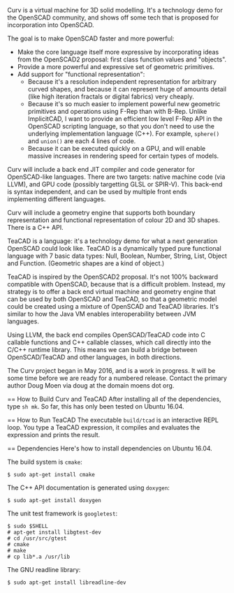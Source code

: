 Curv is a virtual machine for 3D solid modelling.
It's a technology demo for the OpenSCAD community, and shows off some tech
that is proposed for incorporation into OpenSCAD.

The goal is to make OpenSCAD faster and more powerful:
* Make the core language itself more expressive by incorporating ideas from the
  OpenSCAD2 proposal: first class function values and "objects".
* Provide a more powerful and expressive set of geometric primitives.
* Add support for "functional representation":
  * Because it's a resolution independent representation for arbitrary curved
    shapes, and because it can represent huge of amounts detail (like high
    iteration fractals or digital fabrics) very cheaply.
  * Because it's so much easier to implement powerful new geometric primitives
    and operations using F-Rep than with B-Rep. Unlike ImplicitCAD, I want to
    provide an efficient low level F-Rep API in the OpenSCAD scripting language,
    so that you don't need to use the underlying implementation language (C++).
    For example, `sphere()` and `union()` are each 4 lines of code.
  * Because it can be executed quickly on a GPU, and will enable massive
    increases in rendering speed for certain types of models.

Curv will include a back end JIT compiler and code generator for OpenSCAD-like
languages. There are two targets: native machine code (via LLVM),
and GPU code (possibly targetting GLSL or SPIR-V). This back-end is syntax
independent, and can be used by multiple front ends implementing different
languages.

Curv will include a geometry engine that supports both boundary representation
and functional representation of colour 2D and 3D shapes. There is a C++ API.

TeaCAD is a language: it's a technology demo for what a next generation
OpenSCAD could look like. TeaCAD is a dynamically typed pure functional
language with 7 basic data types: Null, Boolean, Number, String, List,
Object and Function. (Geometric shapes are a kind of object.)

TeaCAD is inspired by the OpenSCAD2 proposal. It's not 100% backward compatible
with OpenSCAD, because that is a difficult problem. Instead, my strategy is to
offer a back end virtual machine and geometry engine that can be used by both
OpenSCAD and TeaCAD, so that a geometric model could be created using a mixture
of OpenSCAD and TeaCAD libraries. It's similar to how the Java VM enables
interoperability between JVM languages.

Using LLVM, the back end compiles OpenSCAD/TeaCAD code into C callable functions
and C++ callable classes, which call directly into the C/C++ runtime library.
This means we can build a bridge between OpenSCAD/TeaCAD and other languages,
in both directions.

The Curv project began in May 2016, and is a work in progress.
It will be some time before we are ready for a numbered release.
Contact the primary author Doug Moen via doug at the domain moens dot org.

== How to Build Curv and TeaCAD
After installing all of the dependencies, type `sh mk`.
So far, this has only been tested on Ubuntu 16.04.

== How to Run TeaCAD
The executable `build/tcad` is an interactive REPL loop.
You type a TeaCAD expression, it compiles and evaluates the expression
and prints the result.

== Dependencies
Here's how to install dependencies on Ubuntu 16.04.

The build system is `cmake`:
```
$ sudo apt-get install cmake
```

The C++ API documentation is generated using `doxygen`:
```
$ sudo apt-get install doxygen
```

The unit test framework is `googletest`:
```
$ sudo $SHELL
# apt-get install libgtest-dev
# cd /usr/src/gtest
# cmake
# make
# cp lib*.a /usr/lib
```

The GNU readline library:
```
$ sudo apt-get install libreadline-dev
```
